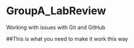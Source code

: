 # GroupA_LabReview
Working with issues with Git and GitHub

##This is what you need to make it work
this way
